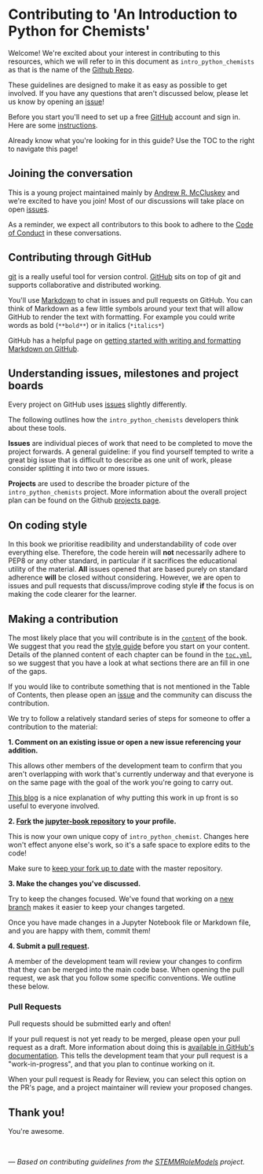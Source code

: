 # Contributing to 'An Introduction to Python for Chemists'

Welcome! We're excited about your interest in contributing to this resources, which we will refer to in this document as `intro_python_chemists` as that is the name of the [Github Repo](https://github.com/pythoninchemistry/intro_python_chemists/). 

These guidelines are designed to make it as easy as possible to get involved.
If you have any questions that aren't discussed below, please let us know by opening an [issue](https://github.com/pythoninchemistry/intro_python_chemists/issues)!

Before you start you'll need to set up a free [GitHub](https://github.com/) account and sign in.
Here are some [instructions](https://help.github.com/articles/signing-up-for-a-new-github-account).

Already know what you're looking for in this guide? Use the TOC to the right to navigate this page!

## Joining the conversation

This is a young project maintained mainly by [Andrew R. McCluskey](https://github.com/arm61) and we're excited to have you join!
Most of our discussions will take place on open [issues](https://github.com/pythoninchemistry/intro_python_chemists/issues).

As a reminder, we expect all contributors to this book to adhere to the [Code of Conduct](https://github.com/pythoninchemistry/intro_python_chemists/blob/master/CODE_OF_CONDUCT.md) in these conversations.

## Contributing through GitHub

[git](https://git-scm.com) is a really useful tool for version control.
[GitHub](https://github.com) sits on top of git and supports collaborative and distributed working.

You'll use [Markdown](https://daringfireball.net/projects/markdown) to chat in issues and pull requests on GitHub.
You can think of Markdown as a few little symbols around your text that will allow GitHub to render the text with formatting.
For example you could write words as bold (`**bold**`) or in italics (`*italics*`)

GitHub has a helpful page on [getting started with writing and formatting Markdown on GitHub](https://help.github.com/articles/getting-started-with-writing-and-formatting-on-github).

## Understanding issues, milestones and project boards

Every project on GitHub uses [issues](https://github.com/pythoninchemistry/intro_python_chemists/issues) slightly differently.

The following outlines how the `intro_python_chemists` developers think about these tools.

**Issues** are individual pieces of work that need to be completed to move the project forwards.
A general guideline: if you find yourself tempted to write a great big issue that
is difficult to describe as one unit of work, please consider splitting it into two or more issues.

**Projects** are used to describe the broader picture of the `intro_python_chemists` project. 
More information about the overall project plan can be found on the Github [projects page](https://github.com/pythoninchemistry/intro_python_chemists/projects). 

## On coding style

In this book we prioritise readibility and understandability of code over everything else. 
Therefore, the code herein will **not** necessarily adhere to PEP8 or any other standard, in particular if it sacrifices the educational utility of the material. 
**All** issues opened that are based purely on standard adherence **will** be closed without considering.
However, we are open to issues and pull requests that discuss/improve coding style **if** the focus is on making the code clearer for the learner. 

## Making a contribution

The most likely place that you will contribute is in the [`content`](https://github.com/pythoninchemistry/intro_python_chemists/tree/master/content) of the book. 
We suggest that you read the [style guide](https://github.com/pythoninchemistry/intro_python_chemists/blob/master/content/style_guide.md) before you start on your content. 
Details of the planned content of each chapter can be found in the [`toc.yml`](https://github.com/pythoninchemistry/intro_python_chemists/tree/master/_data/toc.yml), so we suggest that you have a look at what sections there are an fill in one of the gaps. 

If you would like to contribute something that is not mentioned in the Table of Contents, then please open an [issue](https://github.com/pythoninchemistry/intro_python_chemists/issues/new/choose) and the community can discuss the contribution. 

We try to follow a relatively standard series of steps for someone to offer a contribution to the material: 

**1. Comment on an existing issue or open a new issue referencing your addition.**

This allows other members of the development team to confirm that you aren't overlapping with work that's currently underway and that everyone is on the same page with the goal of the work you're going to carry out.

[This blog](https://www.igvita.com/2011/12/19/dont-push-your-pull-requests/) is a nice explanation of why putting this work in up front is so useful to everyone involved.

**2. [Fork](https://help.github.com/articles/fork-a-repo/) the [jupyter-book repository](https://github.com/pythoninchemistry/intro_python_chemists) to your profile.**

This is now your own unique copy of `intro_python_chemist`.
Changes here won't effect anyone else's work, so it's a safe space to explore edits to the code!

Make sure to [keep your fork up to date](https://help.github.com/articles/syncing-a-fork/) with the master repository.

**3. Make the changes you've discussed.**

Try to keep the changes focused.
We've found that working on a [new branch](https://help.github.com/articles/creating-and-deleting-branches-within-your-repository/) makes it easier to keep your changes targeted.

Once you have made changes in a Jupyter Notebook file or Markdown file, and you are happy with them, commit them!

**4. Submit a [pull request](https://help.github.com/articles/creating-a-pull-request/).**

A member of the development team will review your changes to confirm that they can be merged into the main code base.
When opening the pull request, we ask that you follow some specific conventions.
We outline these below.

### Pull Requests

Pull requests should be submitted early and often!

If your pull request is not yet ready to be merged, please open your pull request as a draft.
More information about doing this is [available in GitHub's documentation](https://help.github.com/articles/about-pull-requests/#draft-pull-requests).
This tells the development team that your pull request is a "work-in-progress",
and that you plan to continue working on it.

When your pull request is Ready for Review, you can select this option on the PR's page,
and a project maintainer will review your proposed changes.

## Thank you!

You're awesome.

<br>

*&mdash; Based on contributing guidelines from the [STEMMRoleModels](https://github.com/KirstieJane/STEMMRoleModels) project.*
